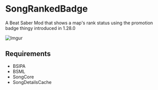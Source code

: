 # SongRankedBadge 

A Beat Saber Mod that shows a map's rank status using the promotion badge thingy introduced in 1.28.0

![Imgur](https://i.imgur.com/gqYvPkF.png)

## Requirements
 - BSIPA
 - BSML
 - SongCore
 - SongDetailsCache
